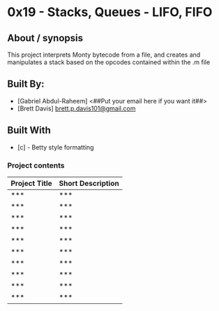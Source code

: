 # 0x19 - Stacks, Queues - LIFO, FIFO

## About / synopsis
This project interprets Monty bytecode from a file, and creates and manipulates a stack based on the opcodes contained within the .m file

## Built By:

* [Gabriel Abdul-Raheem] <##Put your email here if you want it##>
* [Brett Davis] <brett.p.davis101@gmail.com>

## Built With

* [c] - Betty style formatting

### Project contents

| Project Title | Short Description |
| --- | --- |
|***|***|
|***|***|
|***|***|
|***|***|
|***|***|
|***|***|
|***|***|
|***|***|
|***|***|
|***|***|